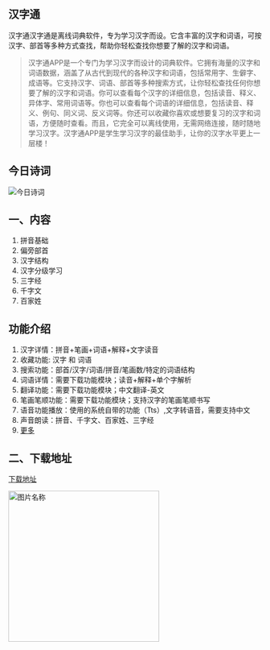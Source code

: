 ## 汉字通 

汉字通汉字通是离线词典软件，专为学习汉字而设。它含丰富的汉字和词语，可按汉字、部首等多种方式查找，帮助你轻松查找你想要了解的汉字和词语。

>汉字通APP是一个专门为学习汉字而设计的词典软件。它拥有海量的汉字和词语数据，涵盖了从古代到现代的各种汉字和词语，包括常用字、生僻字、成语等。它支持汉字、词语、部首等多种搜索方式，让你轻松查找任何你想要了解的汉字和词语。你可以查看每个汉字的详细信息，包括读音、释义、异体字、常用词语等。你也可以查看每个词语的详细信息，包括读音、释义、例句、同义词、反义词等。你还可以收藏你喜欢或想要复习的汉字和词语，方便随时查看。而且，它完全可以离线使用，无需网络连接，随时随地学习汉字。汉字通APP是学生学习汉字的最佳助手，让你的汉字水平更上一层楼！

## 今日诗词
![今日诗词](https://v2.jinrishici.com/one.svg)

## 一、内容
1. 拼音基础
2. 偏旁部首
3. 汉字结构
4. 汉字分级学习
5. 三字经
6. 千字文
7. 百家姓

## 功能介绍
1. 汉字详情：拼音+笔画+词语+解释+文字读音
2. 收藏功能: 汉字 和 词语
3. 搜索功能：部首/汉字/词语/拼音/笔画数/特定的词语结构 
4. 词语详情：需要下载功能模块；读音+解释+单个字解析
5. 翻译功能：需要下载功能模块；中文翻译-英文
6. 笔画笔顺功能：需要下载功能模块；支持汉字的笔画笔顺书写
7. 语音功能播放：使用的系统自带的功能（Tts）,文字转语音，需要支持中文
8. 声音朗读：拼音、千字文、百家姓、三字经
9. [更多](https://hanzi-fun.github.io/)

## 二、下载地址
[下载地址](https://play.google.com/store/apps/details?id=com.shetj.chinese.mobile)

<img src="img/Snipaste_2023-06-25_11-25-391.webp" width = "300" height = "auto" alt="图片名称" />

